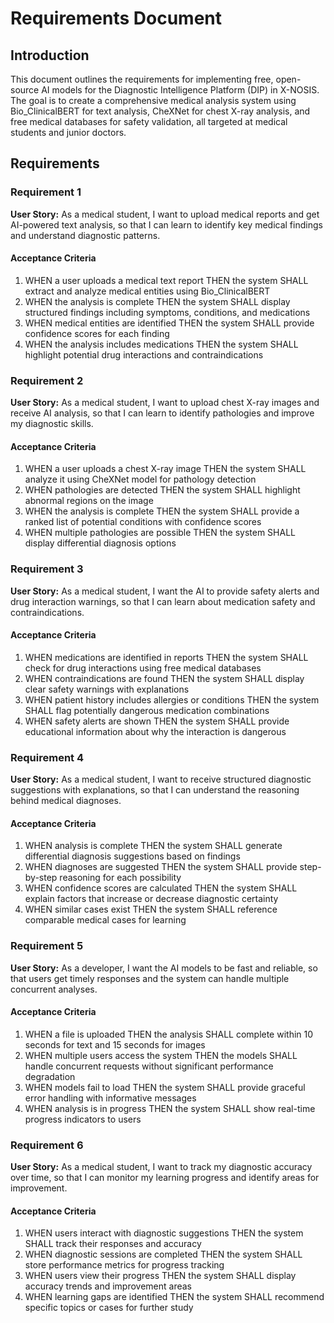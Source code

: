 # Requirements Document

## Introduction

This document outlines the requirements for implementing free, open-source AI models for the Diagnostic Intelligence Platform (DIP) in X-NOSIS. The goal is to create a comprehensive medical analysis system using Bio_ClinicalBERT for text analysis, CheXNet for chest X-ray analysis, and free medical databases for safety validation, all targeted at medical students and junior doctors.

## Requirements

### Requirement 1

**User Story:** As a medical student, I want to upload medical reports and get AI-powered text analysis, so that I can learn to identify key medical findings and understand diagnostic patterns.

#### Acceptance Criteria

1. WHEN a user uploads a medical text report THEN the system SHALL extract and analyze medical entities using Bio_ClinicalBERT
2. WHEN the analysis is complete THEN the system SHALL display structured findings including symptoms, conditions, and medications
3. WHEN medical entities are identified THEN the system SHALL provide confidence scores for each finding
4. WHEN the analysis includes medications THEN the system SHALL highlight potential drug interactions and contraindications

### Requirement 2

**User Story:** As a medical student, I want to upload chest X-ray images and receive AI analysis, so that I can learn to identify pathologies and improve my diagnostic skills.

#### Acceptance Criteria

1. WHEN a user uploads a chest X-ray image THEN the system SHALL analyze it using CheXNet model for pathology detection
2. WHEN pathologies are detected THEN the system SHALL highlight abnormal regions on the image
3. WHEN the analysis is complete THEN the system SHALL provide a ranked list of potential conditions with confidence scores
4. WHEN multiple pathologies are possible THEN the system SHALL display differential diagnosis options

### Requirement 3

**User Story:** As a medical student, I want the AI to provide safety alerts and drug interaction warnings, so that I can learn about medication safety and contraindications.

#### Acceptance Criteria

1. WHEN medications are identified in reports THEN the system SHALL check for drug interactions using free medical databases
2. WHEN contraindications are found THEN the system SHALL display clear safety warnings with explanations
3. WHEN patient history includes allergies or conditions THEN the system SHALL flag potentially dangerous medication combinations
4. WHEN safety alerts are shown THEN the system SHALL provide educational information about why the interaction is dangerous

### Requirement 4

**User Story:** As a medical student, I want to receive structured diagnostic suggestions with explanations, so that I can understand the reasoning behind medical diagnoses.

#### Acceptance Criteria

1. WHEN analysis is complete THEN the system SHALL generate differential diagnosis suggestions based on findings
2. WHEN diagnoses are suggested THEN the system SHALL provide step-by-step reasoning for each possibility
3. WHEN confidence scores are calculated THEN the system SHALL explain factors that increase or decrease diagnostic certainty
4. WHEN similar cases exist THEN the system SHALL reference comparable medical cases for learning

### Requirement 5

**User Story:** As a developer, I want the AI models to be fast and reliable, so that users get timely responses and the system can handle multiple concurrent analyses.

#### Acceptance Criteria

1. WHEN a file is uploaded THEN the analysis SHALL complete within 10 seconds for text and 15 seconds for images
2. WHEN multiple users access the system THEN the models SHALL handle concurrent requests without significant performance degradation
3. WHEN models fail to load THEN the system SHALL provide graceful error handling with informative messages
4. WHEN analysis is in progress THEN the system SHALL show real-time progress indicators to users

### Requirement 6

**User Story:** As a medical student, I want to track my diagnostic accuracy over time, so that I can monitor my learning progress and identify areas for improvement.

#### Acceptance Criteria

1. WHEN users interact with diagnostic suggestions THEN the system SHALL track their responses and accuracy
2. WHEN diagnostic sessions are completed THEN the system SHALL store performance metrics for progress tracking
3. WHEN users view their progress THEN the system SHALL display accuracy trends and improvement areas
4. WHEN learning gaps are identified THEN the system SHALL recommend specific topics or cases for further study
